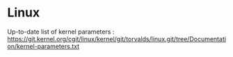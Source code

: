 # Linux #

Up-to-date list of kernel parameters : <https://git.kernel.org/cgit/linux/kernel/git/torvalds/linux.git/tree/Documentation/kernel-parameters.txt>

